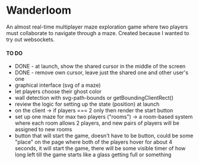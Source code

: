 # Wanderloom

An almost real-time multiplayer maze exploration game where two players must collaborate to navigate through a maze. Created because I wanted to try out websockets.

#### TO DO
- DONE - at launch, show the shared cursor in the middle of the screen
- DONE - remove own cursor, leave just the shared one and other user's one
- graphical interface (svg of a maze)
- let players choose their ghost color
- wall detection with svg-path-bounds or getBoundingClientRect()
- review the logic for setting up the state (position) at launch
- on the client -> if players === 2 only then render the start button
- set up one maze for max two players ("rooms") -> a room-based system where each room allows 2 players, and new pairs of players will be assigned to new rooms
- button that will start the game, doesn't have to be button, could be some "place" on the page where both of the players hover for about 4 seconds, it will start the game, there will be some visible timer of how long left till the game starts like a glass getting full or something
